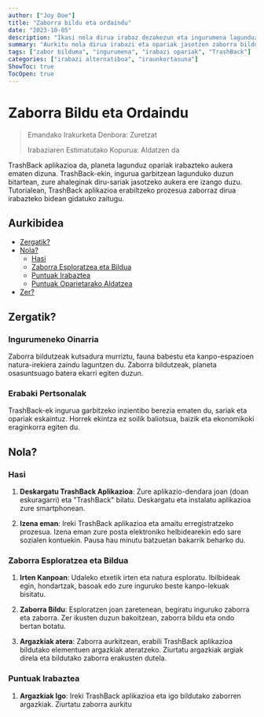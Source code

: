 ```yaml
---
author: ["Joy Doe"]
title: "Zaborra bildu eta ordaindu"
date: "2023-10-05"
description: "Ikasi nola dirua irabaz dezakezun eta ingurumena lagunduz zaborra bilduz TrashBack aplikazioarekin."
summary: "Aurkitu nola dirua irabazi eta opariak jasotzen zaborra bilduz eta ingurumena garbiagoa eginez TrashBack aplikazioa erabiliz."
tags: ["zabor bilduma", "ingurumena", "irabazi opariak", "TrashBack"]
categories: ["irabazi alternatiboa", "iraunkortasuna"]
ShowToc: true
TocOpen: true
---
```


# Zaborra Bildu eta Ordaindu

> Emandako Irakurketa Denbora: Zuretzat
>
> Irabaziaren Estimatutako Kopurua: Aldatzen da

TrashBack aplikazioa da, planeta lagunduz opariak irabazteko aukera ematen dizuna. TrashBack-ekin, ingurua garbitzean lagunduko duzun bitartean, zure ahaleginak diru-sariak jasotzeko aukera ere izango duzu. Tutorialean, TrashBack aplikazioa erabiltzeko prozesua zaborraz dirua irabazteko bidean gidatuko zaitugu.

## Aurkibidea
- [Zergatik?](#zergatik)
- [Nola?](#nola)
  - [Hasi](#hasi)
  - [Zaborra Esploratzea eta Bildua](#zaborra-esploratzea-eta-bildua)
  - [Puntuak Irabaztea](#puntuak-irabaztea)
  - [Puntuak Oparietarako Aldatzea](#puntuak-oparietarako-aldatzea)
- [Zer?](#zer)

## Zergatik?

### Ingurumeneko Oinarria
Zaborra bildutzeak kutsadura murriztu, fauna babestu eta kanpo-espazioen natura-irekiera zaindu laguntzen du. Zaborra bildutzeak, planeta osasuntsuago batera ekarri egiten duzun.

### Erabaki Pertsonalak
TrashBack-ek ingurua garbitzeko inzientibo berezia ematen du, sariak eta opariak eskaintuz. Horrek ekintza ez soilik baliotsua, baizik eta ekonomikoki eraginkorra egiten du.

## Nola?

### Hasi

1. **Deskargatu TrashBack Aplikazioa**: Zure aplikazio-dendara joan (doan eskuragarri) eta "TrashBack" bilatu. Deskargatu eta instalatu aplikazioa zure smartphonean.

2. **Izena eman**: Ireki TrashBack aplikazioa eta amaitu erregistratzeko prozesua. Izena eman zure posta elektroniko helbidearekin edo sare sozialen kontuekin. Pausa hau minutu batzuetan bakarrik beharko du.

### Zaborra Esploratzea eta Bildua

1. **Irten Kanpoan**: Udaleko etxetik irten eta natura esploratu. Ibilbideak egin, hondartzak, basoak edo zure inguruko beste kanpo-lekuak bisitatu.

2. **Zaborra Bildu**: Esploratzen joan zaretenean, begiratu inguruko zaborra eta zaborra. Zer ikusten duzun bakoitzean, zaborra bildu eta ondo bertan botatu.

3. **Argazkiak atera**: Zaborra aurkitzean, erabili TrashBack aplikazioa bildutako elementuen argazkiak ateratzeko. Ziurtatu argazkiak argiak direla eta bildutako zaborra erakusten dutela.

### Puntuak Irabaztea

1. **Argazkiak Igo**: Ireki TrashBack aplikazioa eta igo bildutako zaborren argazkiak. Ziurtatu zaborra aurkitu